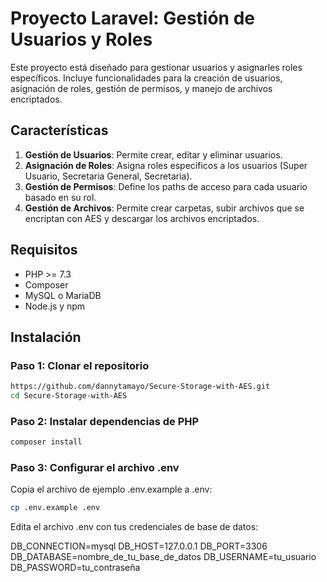 # Proyecto Laravel: Gestión de Usuarios y Roles

Este proyecto está diseñado para gestionar usuarios y asignarles roles específicos. Incluye funcionalidades para la creación de usuarios, asignación de roles, gestión de permisos, y manejo de archivos encriptados.

## Características

1. **Gestión de Usuarios**: Permite crear, editar y eliminar usuarios.
2. **Asignación de Roles**: Asigna roles específicos a los usuarios (Super Usuario, Secretaria General, Secretaria).
3. **Gestión de Permisos**: Define los paths de acceso para cada usuario basado en su rol.
4. **Gestión de Archivos**: Permite crear carpetas, subir archivos que se encriptan con AES y descargar los archivos encriptados.

## Requisitos

- PHP >= 7.3
- Composer
- MySQL o MariaDB
- Node.js y npm

## Instalación

### Paso 1: Clonar el repositorio

```bash
https://github.com/dannytamayo/Secure-Storage-with-AES.git
cd Secure-Storage-with-AES
```

### Paso 2: Instalar dependencias de PHP

```bash
composer install
```

### Paso 3: Configurar el archivo .env

Copia el archivo de ejemplo .env.example a .env:

```bash
cp .env.example .env
```

Edita el archivo .env con tus credenciales de base de datos:

DB_CONNECTION=mysql
DB_HOST=127.0.0.1
DB_PORT=3306
DB_DATABASE=nombre_de_tu_base_de_datos
DB_USERNAME=tu_usuario
DB_PASSWORD=tu_contraseña


